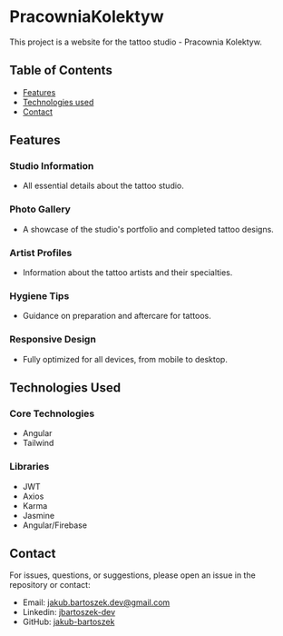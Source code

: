 # PracowniaKolektyw

This project is a website for the tattoo studio - Pracownia Kolektyw.

## Table of Contents

- [Features](#features)
- [Technologies used](#technologies-used)
- [Contact](#contact)

## Features

### Studio Information

- All essential details about the tattoo studio.

### Photo Gallery

- A showcase of the studio's portfolio and completed tattoo designs.

### Artist Profiles

- Information about the tattoo artists and their specialties.

### Hygiene Tips

- Guidance on preparation and aftercare for tattoos.

### Responsive Design

- Fully optimized for all devices, from mobile to desktop.

## Technologies Used

### Core Technologies

- Angular
- Tailwind

### Libraries

- JWT
- Axios
- Karma
- Jasmine
- Angular/Firebase

## Contact

For issues, questions, or suggestions, please open an issue in the repository or contact:

- Email: jakub.bartoszek.dev@gmail.com
- Linkedin: [jbartoszek-dev](https://www.linkedin.com/in/jbartoszek-dev)
- GitHub: [jakub-bartoszek](https://github.com/jakub-bartoszek)
